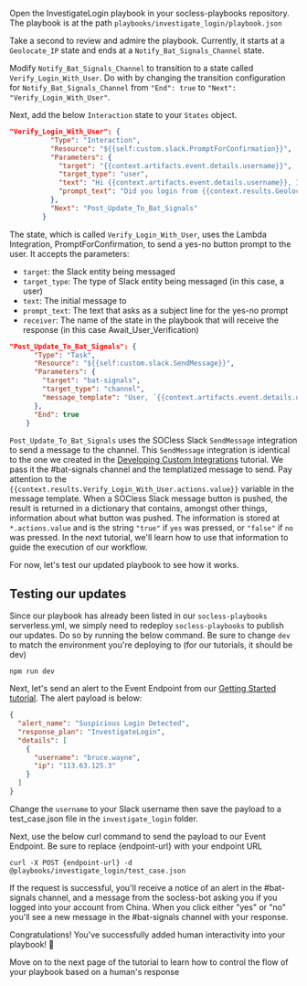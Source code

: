Open the InvestigateLogin playbook in your socless-playbooks repository. The playbook is at the path `playbooks/investigate_login/playbook.json`

Take a second to review and admire the playbook. Currently, it starts at a `Geolocate_IP` state and ends at a `Notify_Bat_Signals_Channel` state.

Modify `Notify_Bat_Signals_Channel` to transition to a state called `Verify_Login_With_User`. Do with by changing the transition configuration for `Notify_Bat_Signals_Channel` from `"End": true` to `"Next": "Verify_Login_With_User"`.

Next, add the below `Interaction` state to your `States` object.

```json
"Verify_Login_With_User": {
          "Type": "Interaction",
          "Resource": "${{self:custom.slack.PromptForConfirmation}}",
          "Parameters": {
            "target": "{{context.artifacts.event.details.username}}",
            "target_type": "user",
            "text": "Hi {{context.artifacts.event.details.username}}, I noticed that your account was logged into from {{context.results.Geolocate_IP.country}}",
            "prompt_text": "Did you login from {{context.results.Geolocate_IP.country}}?"
          },
          "Next": "Post_Update_To_Bat_Signals"
        }
```

The state, which is called `Verify_Login_With_User`, uses the Lambda Integration, PromptForConfirmation, to send a yes-no button prompt to the user. It accepts the parameters:

- `target`: the Slack entity being messaged
- `target_type`: The type of Slack entity being messaged (in this case, a user)
- `text`: The initial message to
- `prompt_text`: The text that asks as a subject line for the yes-no prompt
- `receiver`: The name of the state in the playbook that will receive the response (in this case Await_User_Verification)



```json
"Post_Update_To_Bat_Signals": {
      "Type": "Task",
      "Resource": "${{self:custom.slack.SendMessage}}",
      "Parameters": {
        "target": "bat-signals",
        "target_type": "channel",
        "message_template": "User, `{{context.artifacts.event.details.username}}` responded `{{context.results.Verify_Login_With_User.actions.value}}` to the alert"
      },
      "End": true
    }
```

`Post_Update_To_Bat_Signals` uses the SOCless Slack `SendMessage` integration to send a message to the channel. This `SendMessage` integration is identical to the one we created in the [Developing Custom Integrations](../writing-custom-integrations/slack-integration.md) tutorial. We pass it the #bat-signals channel and the templatized message to send. Pay attention to the `{{context.results.Verify_Login_With_User.actions.value}}` variable in the message template. When a SOCless Slack message button is pushed, the result is returned in a dictionary that contains, amongst other things, information about what button was pushed. The information is stored at `*.actions.value` and is the string `"true"` if `yes` was pressed, or `"false"` if `no` was pressed. In the next tutorial, we'll learn how to use that information to guide the execution of our workflow.

For now, let's test our updated playbook to see how it works.


## Testing our updates
Since our playbook has already been listed in our `socless-playbooks` serverless.yml, we simply need to redeploy `socless-playbooks` to publish our updates. Do so by running the below command. Be sure to change `dev` to match the environment you're deploying to (for our tutorials, it should be dev)

```
npm run dev
```

Next, let's send an alert to the Event Endpoint from our [Getting Started tutorial](../quick-start/creating-our-endpoint.md).
The alert payload is below:

```json
{
  "alert_name": "Suspicious Login Detected",
  "response_plan": "InvestigateLogin",
  "details": [
    {
      "username": "bruce.wayne",
      "ip": "113.63.125.3"
    }
  ]
}
```

Change the `username` to your Slack username then save the payload to a test_case.json file in the `investigate_login` folder.

Next, use the below curl command to send the payload to our Event Endpoint. Be sure to replace {endpoint-url} with your endpoint URL

```
curl -X POST {endpoint-url} -d @playbooks/investigate_login/test_case.json
```

If the request is successful, you'll receive a notice of an alert in the #bat-signals channel, and a message from the socless-bot asking you if you logged into your account from China. When you click either "yes" or "no" you'll see a new message in the #bat-signals channel with your response.

Congratulations! You've successfully added human interactivity into your playbook! 🍾

Move on to the next page of the tutorial to learn how to control the flow of your playbook based on a human's response
